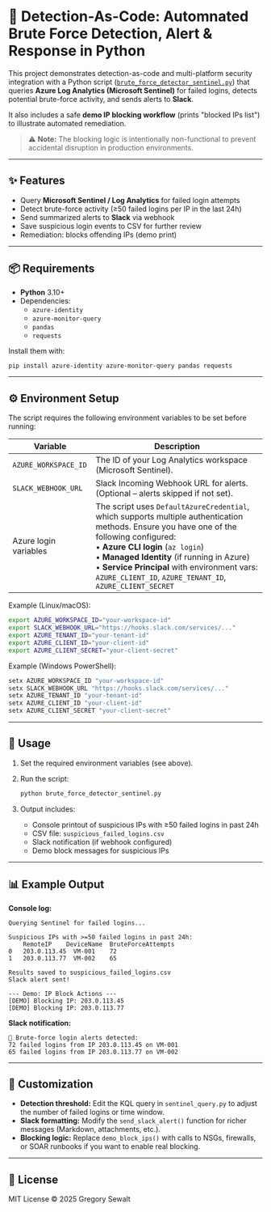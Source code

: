 # 🔐 Detection-As-Code: Automnated Brute Force Detection, Alert & Response in Python

This project demonstrates detection-as-code and multi-platform security integration with a Python script ([`brute_force_detector_sentinel.py`](https://github.com/gsewalt/dac-brute-force-python/blob/main/scripts/brute_force_detector_sentinel.py)) that queries **Azure Log Analytics (Microsoft Sentinel)** for failed logins, detects potential brute-force activity, and sends alerts to **Slack**.  

It also includes a safe **demo IP blocking workflow** (prints "blocked IPs list") to illustrate automated remediation.

> ⚠️ **Note:** The blocking logic is intentionally non-functional to prevent accidental disruption in production environments.

---

## ✨ Features

- Query **Microsoft Sentinel / Log Analytics** for failed login attempts  
- Detect brute-force activity (≥50 failed logins per IP in the last 24h)  
- Send summarized alerts to **Slack** via webhook  
- Save suspicious login events to CSV for further review  
- Remediation: blocks offending IPs (demo print)

---

## 📦 Requirements

- **Python** 3.10+  
- Dependencies:
  - `azure-identity`
  - `azure-monitor-query`
  - `pandas`
  - `requests`

Install them with:  

```bash
pip install azure-identity azure-monitor-query pandas requests
```

---

## ⚙️ Environment Setup

The script requires the following environment variables to be set before running:  

| Variable             | Description |
|-----------------------|-------------|
| `AZURE_WORKSPACE_ID` | The ID of your Log Analytics workspace (Microsoft Sentinel). |
| `SLACK_WEBHOOK_URL`  | Slack Incoming Webhook URL for alerts. (Optional – alerts skipped if not set). |
| Azure login variables | The script uses `DefaultAzureCredential`, which supports multiple authentication methods. Ensure you have one of the following configured:<br>• **Azure CLI login** (`az login`)<br>• **Managed Identity** (if running in Azure)<br>• **Service Principal** with environment vars: `AZURE_CLIENT_ID`, `AZURE_TENANT_ID`, `AZURE_CLIENT_SECRET` |

Example (Linux/macOS):  

```bash
export AZURE_WORKSPACE_ID="your-workspace-id"
export SLACK_WEBHOOK_URL="https://hooks.slack.com/services/..."
export AZURE_TENANT_ID="your-tenant-id"
export AZURE_CLIENT_ID="your-client-id"
export AZURE_CLIENT_SECRET="your-client-secret"
```

Example (Windows PowerShell):  

```powershell
setx AZURE_WORKSPACE_ID "your-workspace-id"
setx SLACK_WEBHOOK_URL "https://hooks.slack.com/services/..."
setx AZURE_TENANT_ID "your-tenant-id"
setx AZURE_CLIENT_ID "your-client-id"
setx AZURE_CLIENT_SECRET "your-client-secret"
```

---

## 🚀 Usage

1. Set the required environment variables (see above).  

2. Run the script:  
   ```bash
   python brute_force_detector_sentinel.py
   ```

4. Output includes:  
   - Console printout of suspicious IPs with ≥50 failed logins in past 24h  
   - CSV file: `suspicious_failed_logins.csv`  
   - Slack notification (if webhook configured)  
   - Demo block messages for suspicious IPs  

---

## 📊 Example Output

**Console log:**  
```
Querying Sentinel for failed logins...

Suspicious IPs with >=50 failed logins in past 24h:
    RemoteIP    DeviceName  BruteForceAttempts
0   203.0.113.45  VM-001    72
1   203.0.113.77  VM-002    65

Results saved to suspicious_failed_logins.csv
Slack alert sent!

--- Demo: IP Block Actions ---
[DEMO] Blocking IP: 203.0.113.45
[DEMO] Blocking IP: 203.0.113.77
```

**Slack notification:**  
```
🚨 Brute-force login alerts detected:
72 failed logins from IP 203.0.113.45 on VM-001
65 failed logins from IP 203.0.113.77 on VM-002
```

---

## 🧩 Customization

- **Detection threshold:** Edit the KQL query in `sentinel_query.py` to adjust the number of failed logins or time window.  
- **Slack formatting:** Modify the `send_slack_alert()` function for richer messages (Markdown, attachments, etc.).  
- **Blocking logic:** Replace `demo_block_ips()` with calls to NSGs, firewalls, or SOAR runbooks if you want to enable real blocking.  

---

## 📄 License

MIT License © 2025 Gregory Sewalt
